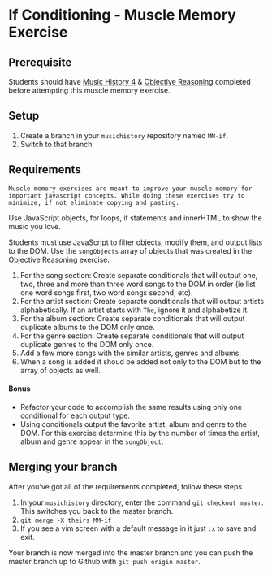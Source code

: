 # If Conditioning - Muscle Memory Exercise

## Prerequisite
Students should have [Music History 4](SP_JS_MUSIC_HISTORY_4.md) & [Objective Reasoning](SP_MM_OBJECTS.md) completed before attempting this muscle memory exercise.

## Setup

1. Create a branch in your `musichistory` repository named `MM-if`.
1. Switch to that branch.

## Requirements

`Muscle memory exercises are meant to improve your muscle memory for important javascript concepts. While doing these exercises try to minimize, if not eliminate copying and pasting.`

Use JavaScript objects, for loops, if statements and innerHTML to show the music you love.

Students must use JavaScript to filter objects, modify them, and output lists to the DOM. Use the `songObjects` array of objects that was created in the Objective Reasoning exercise.

1. For the song section: Create separate conditionals that will output one, two, three and more than three word songs to the DOM in order (ie list one word songs first, two word songs second, etc).
1. For the artist section: Create separate conditionals that will output artists alphabetically. If an artist starts with `The`, ignore it and alphabetize it.
1. For the album section: Create separate conditionals that will output duplicate albums to the DOM only once.
1. For the genre section: Create separate conditionals that will output duplicate genres to the DOM only once.
1. Add a few more songs with the similar artists, genres and albums.
1. When a song is added it shoud be added not only to the DOM but to the array of objects as well.

#### Bonus
*   Refactor your code to accomplish the same results using only one conditional for each output type.
*   Using conditionals output the favorite artist, album and genre to the DOM. For this exercise determine this by the number of times the artist, album and genre appear in the `songObject`.


## Merging your branch

After you've got all of the requirements completed, follow these steps.

1. In your `musichistory` directory, enter the command `git checkout master`. This switches you back to the master branch.
1. `git merge -X theirs MM-if`
1. If you see a vim screen with a default message in it just `:x` to save and exit.

Your branch is now merged into the master branch and you can push the master branch up to Github with `git push origin master`.